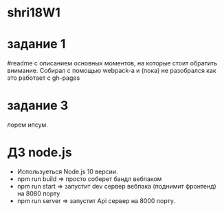 # shri18W1
# задание 1
#readme с описанием основных моментов, на которые стоит обратить внимание.
Собирал с помощью webpack-а и (пока) не разобрался как это работает с gh-pages
# задание 3
лорем ипсум.
# ДЗ node.js
* Используеться Node.js 10 версии.
* npm run build => просто соберет бандл вебпаком
* npm run start => запустит dev сервер вебпака (поднимит фронтенд) на 8080 порту
* npm run server => запустит Api сервер на 8000 порту.
